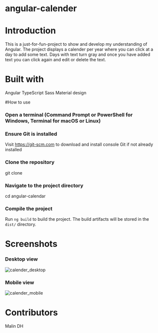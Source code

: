 # angular-calender

# Introduction
This is a just-for-fun-project to show and develop my understanding of Angular. 
The project displays a calender per year where you can click at a day to add some text. Days with text turn gray and once you have added text you can click again and edit or delete the text. 

# Built with
Angular
TypeScript
Sass
Material design

#How to use
 ### Open a terminal (Command Prompt or PowerShell for Windows, Terminal for macOS or Linux)

### Ensure Git is installed
 Visit https://git-scm.com to download and install console Git if not already installed

### Clone the repository
git clone 

### Navigate to the project directory
cd angular-calendar

### Compile the project
Run `ng build` to build the project. The build artifacts will be stored in the `dist/` directory.

# Screenshots

### Desktop view
![calender_desktop](https://github.com/user-attachments/assets/8d0dfe46-2638-4b23-8d8e-8bb60a60aaa6)

### Mobile view 
![calender_mobile](https://github.com/user-attachments/assets/fc2b2787-5043-417a-bd24-e27730492d2f)

# Contributors
Malin DH 
